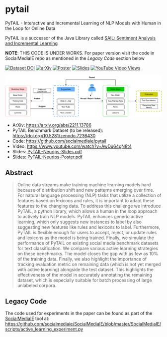 # pytail
PyTAIL - Interactive and Incremental Learning of NLP Models with Human in the Loop for Online Data

PyTAIL is a successor of the Java Library called [SAIL: Sentiment Analysis and Incremental Learning](https://github.com/uiuc-ischool-scanr/SAIL)


**NOTE**: THIS CODE IS UNDER WORKS. For paper version visit the code in SocialMediaIE repo as mentioned in the *Legacy Code* section below


[![Dataset DOI](https://zenodo.org/badge/DOI/10.5281/zenodo.7236430.svg)](https://doi.org/10.5281/zenodo.7236430) [![arXiv](https://img.shields.io/badge/arXiv-2210.08129-b31b1b.svg)](https://arxiv.org/abs/2211.13786) [![Poster](https://img.shields.io/badge/Poster-Neurips2022-b31b1b.svg)](./PyTAIL-Neurips-Poster.pdf) [![Slides](https://img.shields.io/badge/Slides-Neurips2022-b31b1b.svg)](./PyTAIL-Neurips-Slides.pdf) [![YouTube Video Views](https://img.shields.io/youtube/views/AwDu64gN8t4?style=social)](https://www.youtube.com/watch?v=AwDu64gN8t4)


![PyTAIL Logo](./pytail.logo.png)



* ArXiv: https://arxiv.org/abs/2211.13786 
* PyTAIL Benchmark Dataset (to be released): https://doi.org/10.5281/zenodo.7236430 
* Code: https://github.com/socialmediaie/pytail 
* Video: https://www.youtube.com/watch?v=AwDu64gN8t4 
* Slides: [PyTAIL-Neurips-Slides.pdf](./PyTAIL-Neurips-Slides.pdf)
* Slides: [PyTAIL-Neurips-Poster.pdf](./PyTAIL-Neurips-Poster.pdf)

## Abstract

> Online data streams make training machine learning models hard because of distribution shift and new patterns emerging over time. For natural language processing (NLP) tasks that utilize a collection of features based on lexicons and rules, it is important to adapt these features to the changing data. To address this challenge we introduce PyTAIL, a python library, which allows a human in the loop approach to actively train NLP models. PyTAIL enhances generic active learning, which only suggests new instances to label by also suggesting new features like rules and lexicons to label. Furthermore, PyTAIL is flexible enough for users to accept, reject, or update rules and lexicons as the model is being trained. Finally, we simulate the performance of PyTAIL on existing social media benchmark datasets for text classification. We compare various active learning strategies on these benchmarks. The model closes the gap with as few as 10% of the training data. Finally, we also highlight the importance of tracking evaluation metric on remaining data (which is not yet merged with active learning) alongside the test dataset. This highlights the effectiveness of the model in accurately annotating the remaining dataset, which is especially suitable for batch processing of large unlabeled corpora.


## Legacy Code

The code used for experiments in the paper can be found as part of the [SocialMediaIE](https://github.com/socialmediaie/SocialMediaIE) tool at: https://github.com/socialmediaie/SocialMediaIE/blob/master/SocialMediaIE/scripts/active_learning_experiment.py